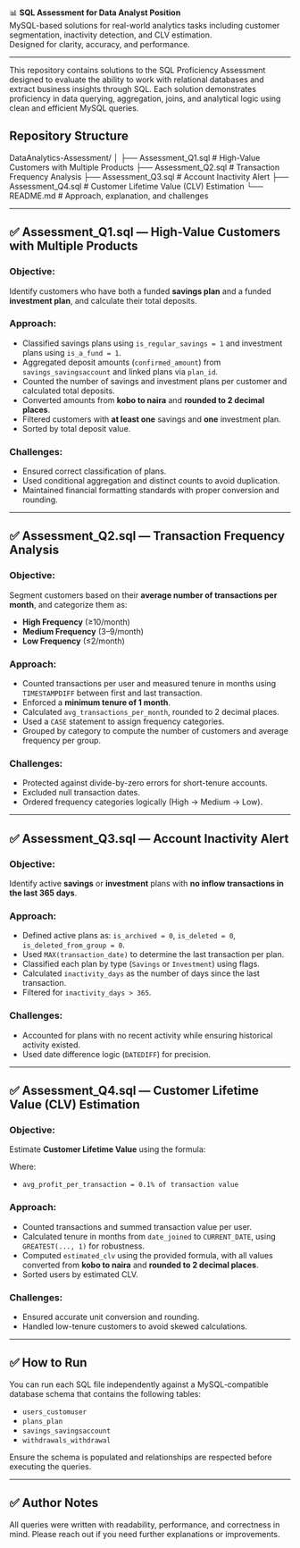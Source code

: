 📊 **SQL Assessment for Data Analyst Position**  
MySQL-based solutions for real-world analytics tasks including customer segmentation, inactivity detection, and CLV estimation.  
Designed for clarity, accuracy, and performance.

---

This repository contains solutions to the SQL Proficiency Assessment designed to evaluate the ability to work with relational databases and extract business insights through SQL. Each solution demonstrates proficiency in data querying, aggregation, joins, and analytical logic using clean and efficient MySQL queries.

## Repository Structure

DataAnalytics-Assessment/
│
├── Assessment_Q1.sql          # High-Value Customers with Multiple Products
├── Assessment_Q2.sql          # Transaction Frequency Analysis
├── Assessment_Q3.sql          # Account Inactivity Alert
├── Assessment_Q4.sql          # Customer Lifetime Value (CLV) Estimation
└── README.md                  # Approach, explanation, and challenges



---

## ✅ Assessment_Q1.sql — High-Value Customers with Multiple Products

### Objective:
Identify customers who have both a funded **savings plan** and a funded **investment plan**, and calculate their total deposits.

### Approach:
- Classified savings plans using `is_regular_savings = 1` and investment plans using `is_a_fund = 1`.
- Aggregated deposit amounts (`confirmed_amount`) from `savings_savingsaccount` and linked plans via `plan_id`.
- Counted the number of savings and investment plans per customer and calculated total deposits.
- Converted amounts from **kobo to naira** and **rounded to 2 decimal places**.
- Filtered customers with **at least one** savings and **one** investment plan.
- Sorted by total deposit value.

### Challenges:
- Ensured correct classification of plans.
- Used conditional aggregation and distinct counts to avoid duplication.
- Maintained financial formatting standards with proper conversion and rounding.

---

## ✅ Assessment_Q2.sql — Transaction Frequency Analysis

### Objective:
Segment customers based on their **average number of transactions per month**, and categorize them as:

- **High Frequency** (≥10/month)
- **Medium Frequency** (3–9/month)
- **Low Frequency** (≤2/month)

### Approach:
- Counted transactions per user and measured tenure in months using `TIMESTAMPDIFF` between first and last transaction.
- Enforced a **minimum tenure of 1 month**.
- Calculated `avg_transactions_per_month`, rounded to 2 decimal places.
- Used a `CASE` statement to assign frequency categories.
- Grouped by category to compute the number of customers and average frequency per group.

### Challenges:
- Protected against divide-by-zero errors for short-tenure accounts.
- Excluded null transaction dates.
- Ordered frequency categories logically (High → Medium → Low).

---

## ✅ Assessment_Q3.sql — Account Inactivity Alert

### Objective:
Identify active **savings** or **investment** plans with **no inflow transactions in the last 365 days**.

### Approach:
- Defined active plans as: `is_archived = 0`, `is_deleted = 0`, `is_deleted_from_group = 0`.
- Used `MAX(transaction_date)` to determine the last transaction per plan.
- Classified each plan by type (`Savings` or `Investment`) using flags.
- Calculated `inactivity_days` as the number of days since the last transaction.
- Filtered for `inactivity_days > 365`.

### Challenges:
- Accounted for plans with no recent activity while ensuring historical activity existed.
- Used date difference logic (`DATEDIFF`) for precision.

---

## ✅ Assessment_Q4.sql — Customer Lifetime Value (CLV) Estimation

### Objective:
Estimate **Customer Lifetime Value** using the formula:


Where:
- `avg_profit_per_transaction = 0.1% of transaction value`

### Approach:
- Counted transactions and summed transaction value per user.
- Calculated tenure in months from `date_joined` to `CURRENT_DATE`, using `GREATEST(..., 1)` for robustness.
- Computed `estimated_clv` using the provided formula, with all values converted from **kobo to naira** and **rounded to 2 decimal places**.
- Sorted users by estimated CLV.

### Challenges:
- Ensured accurate unit conversion and rounding.
- Handled low-tenure customers to avoid skewed calculations.

---

## ✅ How to Run

You can run each SQL file independently against a MySQL-compatible database schema that contains the following tables:

- `users_customuser`
- `plans_plan`
- `savings_savingsaccount`
- `withdrawals_withdrawal`

Ensure the schema is populated and relationships are respected before executing the queries.

---

## ✅ Author Notes

All queries were written with readability, performance, and correctness in mind. Please reach out if you need further explanations or improvements.
